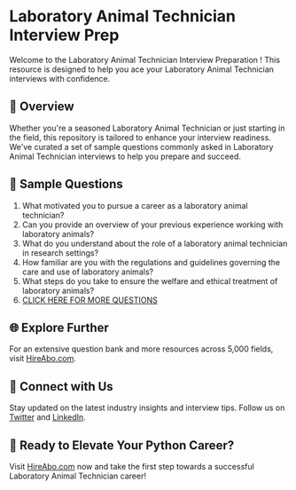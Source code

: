 # Laboratory Animal Technician Interview Prep

Welcome to the Laboratory Animal Technician Interview Preparation ! This resource is designed to help you ace your Laboratory Animal Technician interviews with confidence.

## 🚀 Overview

Whether you're a seasoned Laboratory Animal Technician or just starting in the field, this repository is tailored to enhance your interview readiness. We've curated a set of sample questions commonly asked in Laboratory Animal Technician interviews to help you prepare and succeed.

## 📝 Sample Questions

1. What motivated you to pursue a career as a laboratory animal technician?
2. Can you provide an overview of your previous experience working with laboratory animals?
3. What do you understand about the role of a laboratory animal technician in research settings?
4. How familiar are you with the regulations and guidelines governing the care and use of laboratory animals?
5. What steps do you take to ensure the welfare and ethical treatment of laboratory animals?
6. [CLICK HERE FOR MORE QUESTIONS](https://hireabo.com/job/24_1_22/Laboratory%20Animal%20Technician)

## 🌐 Explore Further

For an extensive question bank and more resources across 5,000 fields, visit [HireAbo.com](https://www.hireabo.com).

## 📱 Connect with Us

Stay updated on the latest industry insights and interview tips. Follow us on [Twitter](https://twitter.com/hireabo) and [LinkedIn](https://www.linkedin.com/in/hire-abo-3609972a8/).

## 🚀 Ready to Elevate Your Python Career?

Visit [HireAbo.com](https://www.hireabo.com) now and take the first step towards a successful Laboratory Animal Technician career!